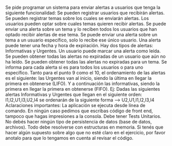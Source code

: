 Se pide programar un sistema para enviar alertas a usuarios que tenga la siguiente funcionalidad:
Se pueden registrar usuarios que recibirán alertas.
Se pueden registrar temas sobre los cuales se enviarán alertas.
Los usuarios pueden optar sobre cuales temas quieren recibir alertas.
Se puede enviar una alerta sobre un tema y lo reciben todos los usuarios que han optado recibir alertas de ese tema.
Se puede enviar una alerta sobre un tema a un usuario específico, solo lo recibe ese único usuario.
Una alerta puede tener una fecha y hora de expiración.
Hay dos tipos de alertas: Informativas y Urgentes.
Un usuario puede marcar una alerta como leída.
Se pueden obtener todas las alertas no expiradas de un usuario que aún no ha leído.
Se pueden obtener todas las alertas no expiradas para un tema. Se informa para cada alerta si es para todos los usuarios o para uno específico.
Tanto para el punto 9 como el 10, el ordenamiento de las alertas es el siguiente: las Urgentes van al inicio, siendo la última en llegar la primera en obtenerse (LIFO). Y a continuación las informativas, siendo la primera en llegar la primera en obtenerse (FIFO). Ej: Dadas las siguientes alertas Informativas y Urgentes que llegan en el siguiente orden: I1,I2,U1,I3,U2,I4 se ordenarán de la siguiente forma --> U2,U1,I1,I2,I3,I4
Aclaraciones importantes:
La aplicación se ejecuta desde línea de comando. En ningún caso pedimos que escribas código de front end, tampoco que hagas impresiones a la consola.
Debe tener Tests Unitarios.
No debés hacer ningún tipo de persistencia de datos (base de datos, archivos). Todo debe resolverse con estructuras en memoria.
Si tenés que hacer algún supuesto sobre algo que no esté claro en el ejercicio, por favor anotalo para que lo tengamos en cuenta al revisar el código.
